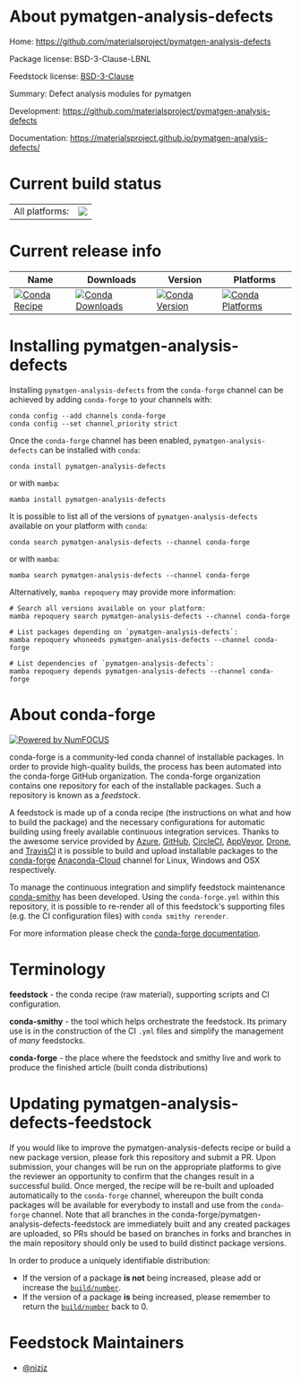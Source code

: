 About pymatgen-analysis-defects
===============================

Home: https://github.com/materialsproject/pymatgen-analysis-defects

Package license: BSD-3-Clause-LBNL

Feedstock license: [BSD-3-Clause](https://github.com/conda-forge/pymatgen-analysis-defects-feedstock/blob/main/LICENSE.txt)

Summary: Defect analysis modules for pymatgen

Development: https://github.com/materialsproject/pymatgen-analysis-defects

Documentation: https://materialsproject.github.io/pymatgen-analysis-defects/

Current build status
====================


<table><tr><td>All platforms:</td>
    <td>
      <a href="https://dev.azure.com/conda-forge/feedstock-builds/_build/latest?definitionId=18293&branchName=main">
        <img src="https://dev.azure.com/conda-forge/feedstock-builds/_apis/build/status/pymatgen-analysis-defects-feedstock?branchName=main">
      </a>
    </td>
  </tr>
</table>

Current release info
====================

| Name | Downloads | Version | Platforms |
| --- | --- | --- | --- |
| [![Conda Recipe](https://img.shields.io/badge/recipe-pymatgen--analysis--defects-green.svg)](https://anaconda.org/conda-forge/pymatgen-analysis-defects) | [![Conda Downloads](https://img.shields.io/conda/dn/conda-forge/pymatgen-analysis-defects.svg)](https://anaconda.org/conda-forge/pymatgen-analysis-defects) | [![Conda Version](https://img.shields.io/conda/vn/conda-forge/pymatgen-analysis-defects.svg)](https://anaconda.org/conda-forge/pymatgen-analysis-defects) | [![Conda Platforms](https://img.shields.io/conda/pn/conda-forge/pymatgen-analysis-defects.svg)](https://anaconda.org/conda-forge/pymatgen-analysis-defects) |

Installing pymatgen-analysis-defects
====================================

Installing `pymatgen-analysis-defects` from the `conda-forge` channel can be achieved by adding `conda-forge` to your channels with:

```
conda config --add channels conda-forge
conda config --set channel_priority strict
```

Once the `conda-forge` channel has been enabled, `pymatgen-analysis-defects` can be installed with `conda`:

```
conda install pymatgen-analysis-defects
```

or with `mamba`:

```
mamba install pymatgen-analysis-defects
```

It is possible to list all of the versions of `pymatgen-analysis-defects` available on your platform with `conda`:

```
conda search pymatgen-analysis-defects --channel conda-forge
```

or with `mamba`:

```
mamba search pymatgen-analysis-defects --channel conda-forge
```

Alternatively, `mamba repoquery` may provide more information:

```
# Search all versions available on your platform:
mamba repoquery search pymatgen-analysis-defects --channel conda-forge

# List packages depending on `pymatgen-analysis-defects`:
mamba repoquery whoneeds pymatgen-analysis-defects --channel conda-forge

# List dependencies of `pymatgen-analysis-defects`:
mamba repoquery depends pymatgen-analysis-defects --channel conda-forge
```


About conda-forge
=================

[![Powered by
NumFOCUS](https://img.shields.io/badge/powered%20by-NumFOCUS-orange.svg?style=flat&colorA=E1523D&colorB=007D8A)](https://numfocus.org)

conda-forge is a community-led conda channel of installable packages.
In order to provide high-quality builds, the process has been automated into the
conda-forge GitHub organization. The conda-forge organization contains one repository
for each of the installable packages. Such a repository is known as a *feedstock*.

A feedstock is made up of a conda recipe (the instructions on what and how to build
the package) and the necessary configurations for automatic building using freely
available continuous integration services. Thanks to the awesome service provided by
[Azure](https://azure.microsoft.com/en-us/services/devops/), [GitHub](https://github.com/),
[CircleCI](https://circleci.com/), [AppVeyor](https://www.appveyor.com/),
[Drone](https://cloud.drone.io/welcome), and [TravisCI](https://travis-ci.com/)
it is possible to build and upload installable packages to the
[conda-forge](https://anaconda.org/conda-forge) [Anaconda-Cloud](https://anaconda.org/)
channel for Linux, Windows and OSX respectively.

To manage the continuous integration and simplify feedstock maintenance
[conda-smithy](https://github.com/conda-forge/conda-smithy) has been developed.
Using the ``conda-forge.yml`` within this repository, it is possible to re-render all of
this feedstock's supporting files (e.g. the CI configuration files) with ``conda smithy rerender``.

For more information please check the [conda-forge documentation](https://conda-forge.org/docs/).

Terminology
===========

**feedstock** - the conda recipe (raw material), supporting scripts and CI configuration.

**conda-smithy** - the tool which helps orchestrate the feedstock.
                   Its primary use is in the construction of the CI ``.yml`` files
                   and simplify the management of *many* feedstocks.

**conda-forge** - the place where the feedstock and smithy live and work to
                  produce the finished article (built conda distributions)


Updating pymatgen-analysis-defects-feedstock
============================================

If you would like to improve the pymatgen-analysis-defects recipe or build a new
package version, please fork this repository and submit a PR. Upon submission,
your changes will be run on the appropriate platforms to give the reviewer an
opportunity to confirm that the changes result in a successful build. Once
merged, the recipe will be re-built and uploaded automatically to the
`conda-forge` channel, whereupon the built conda packages will be available for
everybody to install and use from the `conda-forge` channel.
Note that all branches in the conda-forge/pymatgen-analysis-defects-feedstock are
immediately built and any created packages are uploaded, so PRs should be based
on branches in forks and branches in the main repository should only be used to
build distinct package versions.

In order to produce a uniquely identifiable distribution:
 * If the version of a package **is not** being increased, please add or increase
   the [``build/number``](https://docs.conda.io/projects/conda-build/en/latest/resources/define-metadata.html#build-number-and-string).
 * If the version of a package **is** being increased, please remember to return
   the [``build/number``](https://docs.conda.io/projects/conda-build/en/latest/resources/define-metadata.html#build-number-and-string)
   back to 0.

Feedstock Maintainers
=====================

* [@njzjz](https://github.com/njzjz/)


<!-- dummy commit to enable rerendering -->

